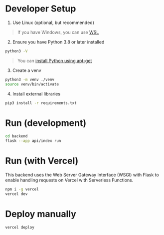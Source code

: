# Developer Setup
1. Use Linux (optional, but recommended)
> If you have Windows, you can use [WSL](https://learn.microsoft.com/en-us/windows/wsl/install) 

2. Ensure you have Python 3.8 or later installed
```bash
python3 -V
```
> You can [install Python using apt-get](https://docs.python-guide.org/starting/install3/linux/)

3. Create a venv
```bash
python3 -m venv ./venv
source venv/bin/activate
```

4. Install external libraries
```bash
pip3 install -r requirements.txt
```

# Run (development)

```bash
cd backend
flask --app api/index run
```

# Run (with Vercel)

This backend uses the Web Server Gateway Interface (WSGI) with Flask to enable handling requests on Vercel with Serverless Functions.

```bash
npm i -g vercel
vercel dev
```

# Deploy manually
```bash
vercel deploy
```